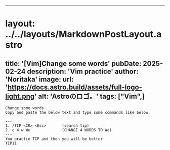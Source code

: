 
---
# layout: ../../layouts/MarkdownPostLayout.astro
title: '[Vim]Change some words'
pubDate: 2025-02-24
description: 'Vim practice'
author: 'Noritaka'
image:
    url: 'https://docs.astro.build/assets/full-logo-light.png'
    alt: 'Astroのロゴ。'
tags: ["Vim",]
---


```
Change some words
Copy and paste the below text and type some commands like below.

---
1. /TIP <CR> <Esc>       (search tip)
2. c 4 w We              (CHANGE 4 WORDS TO We)
---
You practie TIP and then you will be better
TIP11
```
